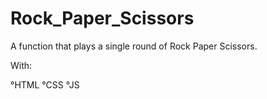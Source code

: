 # Rock_Paper_Scissors

A function that plays a single round of Rock Paper Scissors.

With:

°HTML
°CSS
°JS
